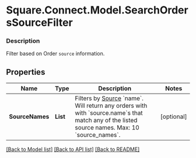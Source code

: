 # Square.Connect.Model.SearchOrdersSourceFilter

### Description

Filter based on Order `source` information.

## Properties

Name | Type | Description | Notes
------------ | ------------- | ------------- | -------------
**SourceNames** | **List<string>** | Filters by [Source](#type-ordersource) &#x60;name&#x60;. Will return any orders with with &#x60;source.name&#x60;s that match any of the listed source names.  Max: 10 &#x60;source_names&#x60;. | [optional] 



[[Back to Model list]](../README.md#documentation-for-models) [[Back to API list]](../README.md#documentation-for-api-endpoints) [[Back to README]](../README.md)

